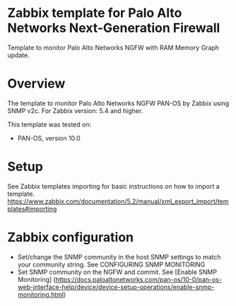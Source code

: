 # Zabbix template for Palo Alto Networks Next-Generation Firewall
Template to monitor Palo Alto Networks NGFW with RAM Memory Graph update.

# Overview
The template to monitor Palo Alto Networks NGFW PAN-OS by Zabbix using SNMP v2c. For Zabbix version: 5.4 and higher.

This template was tested on:
- PAN-OS, version 10.0

# Setup
See Zabbix templates importing for basic instructions on how to import a template.
https://www.zabbix.com/documentation/5.2/manual/xml_export_import/templates#importing

# Zabbix configuration

- Set/change the SNMP community in the host SNMP settings to match your community string. See CONFIGURING SNMP MONITORING
- Set SNMP community on the NGFW and commit. See [Enable SNMP Monitoring] (https://docs.paloaltonetworks.com/pan-os/10-0/pan-os-web-interface-help/device/device-setup-operations/enable-snmp-monitoring.html)

